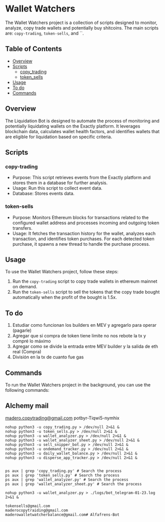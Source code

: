 # Wallet Watchers

The Wallet Watchers project is a collection of scripts designed to monitor, analyze, copy trade wallets and potentially buy shitcoins. The main scripts are: `copy-trading`, `token-sells`, and ``.

## Table of Contents

- [Overview](#overview)
- [Scripts](#scripts)
  - [copy_trading](#copy_trading)
  - [token_sells](#token_sells)
- [Usage](#usage)
- [To do](#todo)
- [Commands](#commands)

## Overview

The Liquidation Bot is designed to automate the process of monitoring and potentially liquidating wallets on the Exactly platform. It leverages blockchain data, calculates wallet health factors, and identifies wallets that are eligible for liquidation based on specific criteria.

## Scripts

### copy-trading

- Purpose: This script retrieves events from the Exactly platform and stores them in a database for further analysis.
- Usage: Run this script to collect event data.
- Database: Stores events data.

### token-sells

- Purpose: Monitors Ethereum blocks for transactions related to the configured wallet address and processes incoming and outgoing token transfers.
- Usage: It fetches the transaction history for the wallet, analyzes each transaction, and identifies token purchases. For each detected token purchase, it spawns a new thread to handle the purchase process.

## Usage

To use the Wallet Watchers project, follow these steps:
1. Run the `copy-trading` script to copy trade wallets in ethereum mainnet on demand.
2. Run the `token-sells` script to sell the tokens that the copy trade bought automatically when the profit of the bought is 1.5x.

## To do
1. Estudiar como funcionan los builders en MEV y agregarlo para operar (pagarle)
2. Agregar que si compra de token tiene limite no nos rebote la tx y compré lo máximo
3. Agregar como se divide la entrada entre MEV builder y la salida de eth real (Compra)
4. División en la tx de cuanto fue gas

## Commands
To run the Wallet Watchers project in the background, you can use the following commands:


## Alchemy mail
madero.copytrading@gmail.com
potbyr-Tiqwi5-nymhix


```shell
nohup python3 -u copy_trading.py > /dev/null 2>&1 &
nohup python3 -u token_sells.py > /dev/null 2>&1 &
nohup python3 -u wallet_analyzer.py > /dev/null 2>&1 &
nohup python3 -u wallet_analyzer_sheet.py > /dev/null 2>&1 &
nohup python3 -u sell_snipper_bot.py > /dev/null 2>&1 &
nohup python3 -u ondemand_tracker.py > /dev/null 2>&1 &
nohup python3 -u daily_wallet_balance.py > /dev/null 2>&1 &
nohup python3 -u disperse_app_tracker.py > /dev/null 2>&1 &


ps aux | grep 'copy_trading.py' # Search the process
ps aux | grep 'token_sells.py' # Search the process
ps aux | grep 'wallet_analyzer.py' # Search the process
ps aux | grep 'wallet_analyzer_sheet.py' # Search the process

nohup python3 -u wallet_analyzer.py > ./logs/bot_telegram-01-23.log 2>&1 &

tokensells@gmail.com
maderocopytraiding@gmail.com
maderowalletwatcherbalance@gmail.com# Alfafrens-Bot
